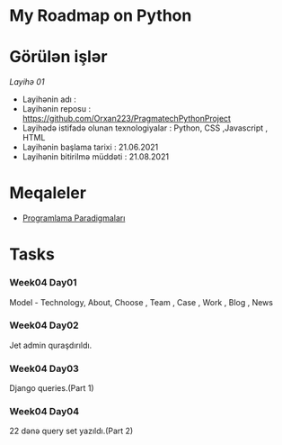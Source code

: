 # My Roadmap on Python

# Görülən işlər
*Layihə 01*
- Layihənin adı : 
- Layihənin reposu : https://github.com/Orxan223/PragmatechPythonProject
- Layihədə istifadə olunan texnologiyalar : Python,  CSS ,Javascript , HTML
- Layihənin başlama tarixi : 21.06.2021
- Layihənin bitirilmə müddəti : 21.08.2021

# Meqaleler
- [Programlama Paradigmaları](https://or-xan-2018.medium.com/programlama-paradigmalar%C4%B1-9f9b90eb3f25)


# Tasks
### Week04 Day01
Model - Technology, About, Choose , Team , Case , Work , Blog , News

### Week04 Day02
Jet admin quraşdırıldı.

### Week04 Day03
Django queries.(Part 1)

### Week04 Day04
22 dənə query set yazıldı.(Part 2)

